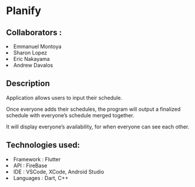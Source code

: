 # Planify

## __Collaborators :__

<li>Emmanuel Montoya</li>

<li>Sharon Lopez</li>

<li>Eric Nakayama</li>

<li>Andrew Davalos</li>

## Description

Application allows users to input their schedule.

Once everyone adds their schedules, the program will output a finalized schedule with everyone’s schedule merged together.

It will display everyone’s availability, for when everyone can see each other.

## Technologies used:

<li>Framework : Flutter</li>
<li>API : FireBase</li>
<li>IDE : VSCode, XCode, Android Studio</li>
<li>Languages : Dart, C++</li>

